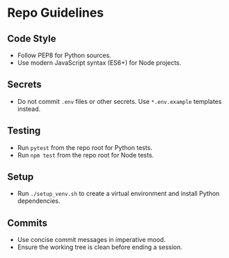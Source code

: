 # Repo Guidelines

## Code Style
- Follow PEP8 for Python sources.
- Use modern JavaScript syntax (ES6+) for Node projects.

## Secrets
- Do not commit `.env` files or other secrets. Use `*.env.example` templates instead.

## Testing
- Run `pytest` from the repo root for Python tests.
- Run `npm test` from the repo root for Node tests.

## Setup
- Run `./setup_venv.sh` to create a virtual environment and install Python dependencies.

## Commits
- Use concise commit messages in imperative mood.
- Ensure the working tree is clean before ending a session.


